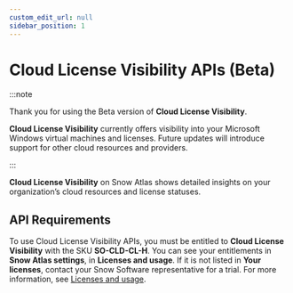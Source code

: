 ```yaml
---
custom_edit_url: null
sidebar_position: 1
---
```


# Cloud License Visibility APIs (Beta)

:::note

Thank you for using the Beta version of **Cloud License Visibility**.

**Cloud License Visibility** currently offers visibility into your Microsoft Windows virtual machines and licenses. Future updates will introduce support for other cloud resources and providers.

:::

**Cloud License Visibility** on Snow Atlas shows detailed insights on your organization’s cloud resources and license statuses.

## API Requirements
To use Cloud License Visibility APIs, you must be entitled to **Cloud License Visibility** with the SKU **SO-CLD-CL-H**. You can see your entitlements in **Snow Atlas settings**, in **Licenses and usage**. If it is not listed in **Your licenses**, contact your Snow Software representative for a trial. For more information, see [Licenses and usage](https://docs.snowsoftware.com/snow-atlas/en/UUID-2d4ce22b-e2a9-b7b0-44b8-0ecc55c2959f.html).